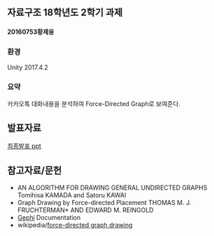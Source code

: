 ## 자료구조 18학년도 2학기 과제
#### 20160753황제웅
### 환경
Unity 2017.4.2

### 요약
카카오톡 대화내용을 분석하여 Force-Directed Graph로 보여준다.

## 발표자료

[최종발표 ppt](https://github.com/Yukinyaa/datastructure182_1/files/2484421/Dynamic.Graph.Creation.pptx)

## 참고자료/문헌

 - AN ALGORITHM FOR DRAWING GENERAL UNDIRECTED GRAPHS Tomihisa KAMADA and Satoru KAWAI
 - Graph Drawing by Force-directed Placement THOMAS M. J. FRUCHTERMAN* AND EDWARD M. REINGOLD
 - [Gephi](https://github.com/gephi/gephi) Documentation
 - wikipedia/[force-directed graph drawing](https://en.wikipedia.org/wiki/Force-directed_graph_drawing)
